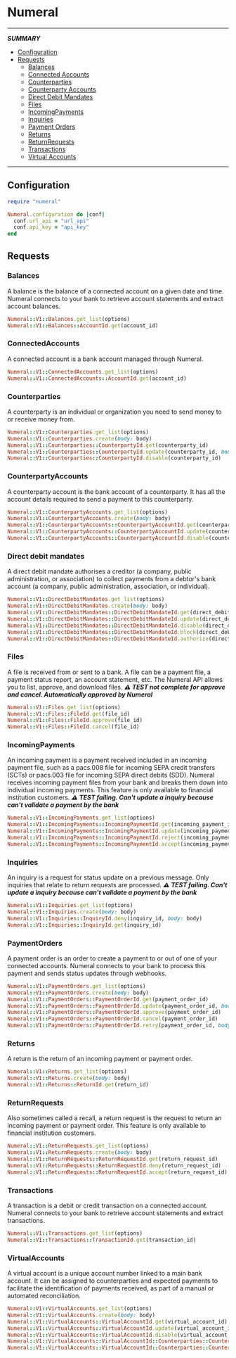 # Numeral
-------------
_**SUMMARY**_
* [Configuration](https://github.com/MIPISE/numeral#configuration)
* [Requests](https://github.com/MIPISE/numeral#requests)
  * [Balances](https://github.com/MIPISE/numeral#balances)
  * [Connected Accounts](https://github.com/MIPISE/numeral#connectedaccounts)
  * [Counterparties](https://github.com/MIPISE/numeral#counterparties)
  * [Counterparty Accounts](https://github.com/MIPISE/numeral#counterpartyaccounts)
  * [Direct Debit Mandates](https://github.com/MIPISE/numeral#directdebitmandates)
  * [Files](https://github.com/MIPISE/numeral#files)
  * [IncomingPayments](https://github.com/MIPISE/numeral#incomingpayments)
  * [Inquiries](https://github.com/MIPISE/numeral#inquiries)
  * [Payment Orders](https://github.com/MIPISE/numeral#paymentorders)
  * [Returns](https://github.com/MIPISE/numeral#returns)
  * [ReturnRequests](https://github.com/MIPISE/numeral#returnrequests)
  * [Transactions](https://github.com/MIPISE/numeral#transactions)
  * [Virtual Accounts](https://github.com/MIPISE/numeral#virtualaccounts)
-------------
## Configuration
```rb
require "numeral"

Numeral.configuration do |conf|
  conf.url_api = "url_api"
  conf.api_key = "api_key"
end
```
## Requests
### Balances
A balance is the balance of a connected account on a given date and time. Numeral connects to your bank to retrieve account statements and extract account balances.
```rb
Numeral::V1::Balances.get_list(options)
Numeral::V1::Balances::AccountId.get(account_id)
```
### ConnectedAccounts
A connected account is a bank account managed through Numeral.
```rb
Numeral::V1::ConnectedAccounts.get_list(options)
Numeral::V1::ConnectedAccounts::AccountId.get(account_id)
```
### Counterparties
A counterparty is an individual or organization you need to send money to or receive money from.
```rb
Numeral::V1::Counterparties.get_list(options)
Numeral::V1::Counterparties.create(body: body)
Numeral::V1::Counterparties::CounterpartyId.get(counterparty_id)
Numeral::V1::Counterparties::CounterpartyId.update(counterparty_id, body: body)
Numeral::V1::Counterparties::CounterpartyId.disable(counterparty_id)
```
### CounterpartyAccounts
A counterparty account is the bank account of a counterparty. It has all the account details required to send a payment to this counterparty.
```rb
Numeral::V1::CounterpartyAccounts.get_list(options)
Numeral::V1::CounterpartyAccounts.create(body: body)
Numeral::V1::CounterpartyAccounts::CounterpartyAccountId.get(counterparty_account_id)
Numeral::V1::CounterpartyAccounts::CounterpartyAccountId.update(counterparty_account_id, body: body)
Numeral::V1::CounterpartyAccounts::CounterpartyAccountId.disable(counterparty_account_id)
```
### Direct debit mandates
A direct debit mandate authorises a creditor (a company, public administration, or association) to collect payments from a debtor's bank account (a company, public administration, association, or individual).
```rb
Numeral::V1::DirectDebitMandates.get_list(options)
Numeral::V1::DirectDebitMandates.create(body: body)
Numeral::V1::DirectDebitMandates::DirectDebitMandateId.get(direct_debit_mandate_id)
Numeral::V1::DirectDebitMandates::DirectDebitMandateId.update(direct_debit_mandate_id, body: body)
Numeral::V1::DirectDebitMandates::DirectDebitMandateId.disable(direct_debit_mandate_id)
Numeral::V1::DirectDebitMandates::DirectDebitMandateId.block(direct_debit_mandate_id)
Numeral::V1::DirectDebitMandates::DirectDebitMandateId.authorize(direct_debit_mandate_id)
```
### Files
A file is received from or sent to a bank. A file can be a payment file, a payment status report, an account statement, etc. The Numeral API allows you to list, approve, and download files.
***⚠️ TEST not complete for approve and cancel.	Automatically approved by Numeral***
```rb
Numeral::V1::Files.get_list(options)
Numeral::V1::Files::FileId.get(file_id)
Numeral::V1::Files::FileId.approve(file_id)
Numeral::V1::Files::FileId.cancel(file_id)
```
### IncomingPayments
An incoming payment is a payment received included in an incoming payment file, such as a pacs.008 file for incoming SEPA credit transfers (SCTs) or pacs.003 file for incoming SEPA direct debits (SDD). Numeral receives incoming payment files from your bank and breaks them down into individual incoming payments. This feature is only available to financial institution customers.
***⚠️ TEST failing. Can't update a inquiry because can't validate a payment by the bank***
```rb
Numeral::V1::IncomingPayments.get_list(options)
Numeral::V1::IncomingPayments::IncomingPaymentId.get(incoming_payment_id)
Numeral::V1::IncomingPayments::IncomingPaymentId.update(incoming_payment_id, body: body)
Numeral::V1::IncomingPayments::IncomingPaymentId.reject(incoming_payment_id, body: body)
Numeral::V1::IncomingPayments::IncomingPaymentId.accept(incoming_payment_id)
```
### Inquiries
An inquiry is a request for status update on a previous message. Only inquiries that relate to return requests are processed.
***⚠️ TEST failing. Can't update a inquiry because can't validate a payment by the bank***
```rb
Numeral::V1::Inquiries.get_list(options)
Numeral::V1::Inquiries.create(body: body)
Numeral::V1::Inquiries::InquiryId.deny(inquiry_id, body: body)
Numeral::V1::Inquiries::InquiryId.get(inquiry_id)
```
### PaymentOrders
A payment order is an order to create a payment to or out of one of your connected accounts. Numeral connects to your bank to process this payment and sends status updates through webhooks.
```rb
Numeral::V1::PaymentOrders.get_list(options)
Numeral::V1::PaymentOrders.create(body: body)
Numeral::V1::PaymentOrders::PaymentOrderId.get(payment_order_id)
Numeral::V1::PaymentOrders::PaymentOrderId.update(payment_order_id, body: body)
Numeral::V1::PaymentOrders::PaymentOrderId.approve(payment_order_id)
Numeral::V1::PaymentOrders::PaymentOrderId.cancel(payment_order_id)
Numeral::V1::PaymentOrders::PaymentOrderId.retry(payment_order_id, body: body)
```
### Returns
A return is the return of an incoming payment or payment order.
```rb
Numeral::V1::Returns.get_list(options)
Numeral::V1::Returns.create(body: body)
Numeral::V1::Returns::ReturnId.get(return_id)
```
### ReturnRequests
Also sometimes called a recall, a return request is the request to return an incoming payment or payment order. This feature is only available to financial institution customers.
```rb
Numeral::V1::ReturnRequests.get_list(options)
Numeral::V1::ReturnRequests.create(body: body)
Numeral::V1::ReturnRequests::ReturnRequestId.get(return_request_id)
Numeral::V1::ReturnRequests::ReturnRequestId.deny(return_request_id)
Numeral::V1::ReturnRequests::ReturnRequestId.accept(return_request_id)
```
### Transactions
A transaction is a debit or credit transaction on a connected account. Numeral connects to your bank to retrieve account statements and extract transactions.
```rb
Numeral::V1::Transactions.get_list(options)
Numeral::V1::Transactions::TransactionId.get(transaction_id)
```
### VirtualAccounts
A virtual account is a unique account number linked to a main bank account. It can be assigned to counterparties and expected payments to facilitate the identification of payments received, as part of a manual or automated reconciliation.
```rb
Numeral::V1::VirtualAccounts.get_list(options)
Numeral::V1::VirtualAccounts.create(body: body)
Numeral::V1::VirtualAccounts::VirtualAccountId.get(virtual_account_id)
Numeral::V1::VirtualAccounts::VirtualAccountId.update(virtual_account_id, body: body)
Numeral::V1::VirtualAccounts::VirtualAccountId.disable(virtual_account_id)
Numeral::V1::VirtualAccounts::VirtualAccountId::Counterparties::CounterpartyId.assign(virtual_account_id, counterparty_id)
Numeral::V1::VirtualAccounts::VirtualAccountId::Counterparties::CounterpartyId.unassign(virtual_account_id, counterparty_id)
```
